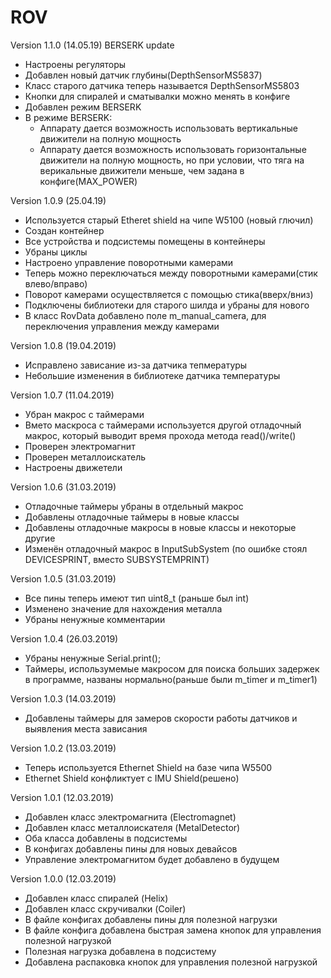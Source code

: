 # ROV

Version 1.1.0 (14.05.19) BERSERK update

- Настроены регуляторы
- Добавлен новый датчик глубины(DepthSensorMS5837)
- Класс старого датчика теперь называется DepthSensorMS5803
- Кнопки для спиралей и сматывалки можно менять в конфиге
- Добавлен режим BERSERK
- В режиме BERSERK:
  - Аппарату дается возможность использовать вертикальные движители на полную мощность
  - Аппарату дается возможность использовать горизонтальные движители на полную мощность,
  но при условии, что тяга на верикальные движители меньше, чем задана в конфиге(MAX_POWER)

Version 1.0.9 (25.04.19)

- Используется старый Etheret shield на чипе W5100 (новый глючил)
- Создан контейнер
- Все устройства и подсистемы помещены в контейнеры
- Убраны циклы
- Настроено управление поворотными камерами
- Теперь можно переключаться между поворотными камерами(стик влево/вправо)
- Поворот камерами осуществляется с помощью стика(вверх/вниз)
- Подключены библиотеки для старого шилда и убраны для нового
- В класс RovData добавлено поле m_manual_camera, для переключения управления между камерами

Version 1.0.8 (19.04.2019)

- Исправлено зависание из-за датчика тепмературы
- Небольшие изменения в библиотеке датчика температуры

Version 1.0.7 (11.04.2019)

- Убран макрос с таймерами
- Вмето маскроса с таймерами используется другой отладочный макрос, который выводит время прохода метода read()/write()
- Проверен электромагнит
- Проверен металлоискатель
- Настроены движетели

Version 1.0.6 (31.03.2019)

- Отладочные таймеры убраны в отдельный макрос
- Добавлены отладочные таймеры в новые классы
- Добавлены отладочные макросы в новые классы и некоторые другие
- Изменён отладочный макрос в InputSubSystem (по ошибке стоял DEVICESPRINT, вместо SUBSYSTEMPRINT)

Version 1.0.5 (31.03.2019)

- Все пины теперь имеют тип uint8_t (раньше был int)
- Изменено значение для нахождения металла
- Убраны ненужные комментарии

Version 1.0.4 (26.03.2019)

- Убраны ненужные Serial.print();
- Таймеры, использумемые макросом для поиска больших задержек в программе, названы нормально(раньше были m_timer и m_timer1)

Version 1.0.3 (14.03.2019)

- Добавлены таймеры для замеров скорости работы датчиков и выявления места зависания


Version 1.0.2 (13.03.2019)

- Теперь используется Ethernet Shield на базе чипа W5500
- Ethernet Shield конфликтует с IMU Shield(решено)


Version 1.0.1 (12.03.2019)

- Добавлен класс электромагнита (Electromagnet)
- Добавлен класс металлоискателя (MetalDetector)
- Оба класса добавлены в подсистемы
- В конфигах добавлены пины для новых девайсов
- Управление электромагнитом будет добавлено в будущем


Version 1.0.0 (12.03.2019)

- Добавлен класс спиралей (Helix)
- Добавлен класс скручивалки (Coiler)
- В файле конфигах добавлены пины для полезной нагрузки
- В файле конфига добавлена быстрая замена кнопок для управления полезной нагрузкой
- Полезная нагрузка добавлена в подсистему
- Добавлена распаковка кнопок для управления полезной нагрузкой
